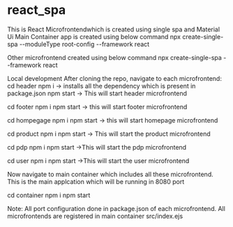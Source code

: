 # react_spa
This is React Microfrontendwhich is created using single spa and Material Ui
Main Container app is created using below command
npx create-single-spa --moduleType root-config --framework react

Other microfrontend created using below command
npx create-single-spa --framework react

Local development
After cloning the repo, navigate to each microfrontend:
cd header
npm i  -> installs all the dependency which is present in package.json
npm start -> This will start header microfrontend

cd footer
npm i 
npm start -> this will start footer microfrontend

cd hompegage
npm i 
npm start -> this will start homepage microfrontend

cd product
npm i
npm start -> This will start the product microfrontend 

cd pdp
npm i
npm start ->This will start the pdp microfrontend

cd user
npm i 
npm start ->This will start the user microfrontend

Now navigate to main container which includes all these microfrontend. This is the main applcation which will be running in 8080 port

cd container
npm i 
npm start 

Note: All port configuration done in package.json of each microfrontend.
All microfrontends are registered in main container src/index.ejs
